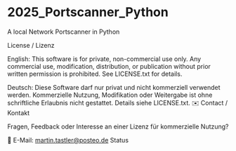 # 2025_Portscanner_Python
A local Network Portscanner in Python


License / Lizenz

English:
This software is for private, non-commercial use only.
Any commercial use, modification, distribution, or publication without prior written permission is prohibited.
See LICENSE.txt for details.

Deutsch:
Diese Software darf nur privat und nicht kommerziell verwendet werden.
Kommerzielle Nutzung, Modifikation oder Weitergabe ist ohne schriftliche Erlaubnis nicht gestattet.
Details siehe LICENSE.txt.
✉️ Contact / Kontakt

Fragen, Feedback oder Interesse an einer Lizenz für kommerzielle Nutzung?

📧 E-Mail: martin.tastler@posteo.de
Status
